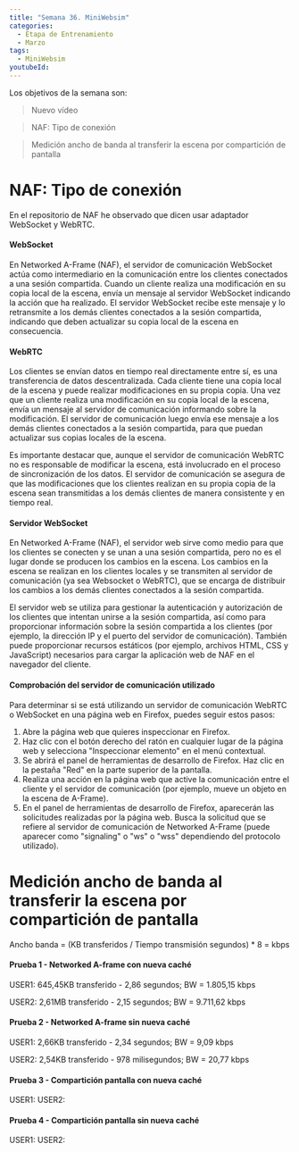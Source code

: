 ```yaml
---
title: "Semana 36. MiniWebsim"
categories:
  - Etapa de Entrenamiento
  - Marzo
tags:
  - MiniWebsim
youtubeId: 
---
```


Los objetivos de la semana son:

> Nuevo vídeo 

> NAF: Tipo de conexión 

> Medición ancho de banda al transferir la escena por compartición de pantalla


# NAF: Tipo de conexión 

En el repositorio de NAF he observado que dicen usar adaptador WebSocket y WebRTC. 

#### WebSocket

En Networked A-Frame (NAF), el servidor de comunicación WebSocket actúa como intermediario en la comunicación entre los clientes conectados a una sesión compartida. Cuando un cliente realiza una modificación en su copia local de la escena, envía un mensaje al servidor WebSocket indicando la acción que ha realizado. El servidor WebSocket recibe este mensaje y lo retransmite a los demás clientes conectados a la sesión compartida, indicando que deben actualizar su copia local de la escena en consecuencia.


#### WebRTC

Los clientes se envían datos en tiempo real directamente entre sí, es una transferencia de datos descentralizada. Cada cliente tiene una copia local de la escena y puede realizar modificaciones en su propia copia. Una vez que un cliente realiza una modificación en su copia local de la escena, envía un mensaje al servidor de comunicación informando sobre la modificación. El servidor de comunicación luego envía ese mensaje a los demás clientes conectados a la sesión compartida, para que puedan actualizar sus copias locales de la escena.

Es importante destacar que, aunque el servidor de comunicación WebRTC no es responsable de modificar la escena, está involucrado en el proceso de sincronización de los datos. El servidor de comunicación se asegura de que las modificaciones que los clientes realizan en su propia copia de la escena sean transmitidas a los demás clientes de manera consistente y en tiempo real.

#### Servidor WebSocket

En Networked A-Frame (NAF), el servidor web sirve como medio para que los clientes se conecten y se unan a una sesión compartida, pero no es el lugar donde se producen los cambios en la escena. Los cambios en la escena se realizan en los clientes locales y se transmiten al servidor de comunicación (ya sea Websocket o WebRTC), que se encarga de distribuir los cambios a los demás clientes conectados a la sesión compartida.

El servidor web se utiliza para gestionar la autenticación y autorización de los clientes que intentan unirse a la sesión compartida, así como para proporcionar información sobre la sesión compartida a los clientes (por ejemplo, la dirección IP y el puerto del servidor de comunicación). También puede proporcionar recursos estáticos (por ejemplo, archivos HTML, CSS y JavaScript) necesarios para cargar la aplicación web de NAF en el navegador del cliente.

#### Comprobación del servidor de comunicación utilizado

Para determinar si se está utilizando un servidor de comunicación WebRTC o WebSocket en una página web en Firefox, puedes seguir estos pasos:

1. Abre la página web que quieres inspeccionar en Firefox.
2. Haz clic con el botón derecho del ratón en cualquier lugar de la página web y selecciona "Inspeccionar elemento" en el menú contextual.
3. Se abrirá el panel de herramientas de desarrollo de Firefox. Haz clic en la pestaña "Red" en la parte superior de la pantalla.
4. Realiza una acción en la página web que active la comunicación entre el cliente y el servidor de comunicación (por ejemplo, mueve un objeto en la escena de A-Frame).
5. En el panel de herramientas de desarrollo de Firefox, aparecerán las solicitudes realizadas por la página web. Busca la solicitud que se refiere al servidor de comunicación de Networked A-Frame (puede aparecer como "signaling" o "ws" o "wss" dependiendo del protocolo utilizado).

# Medición ancho de banda al transferir la escena por compartición de pantalla

Ancho banda = (KB transferidos / Tiempo transmisión segundos) * 8 = kbps 

#### Prueba 1 - Networked A-frame con nueva caché

USER1: 645,45KB transferido - 2,86 segundos; BW = 1.805,15 kbps

USER2: 2,61MB transferido - 2,15 segundos; BW = 9.711,62 kbps

#### Prueba 2 - Networked A-frame sin nueva caché

USER1: 2,66KB transferido - 2,34 segundos; BW = 9,09 kbps

USER2: 2,54KB transferido - 978 milisegundos; BW = 20,77 kbps

#### Prueba 3 - Compartición pantalla con nueva caché

USER1: 
USER2:

#### Prueba 4 - Compartición pantalla sin nueva caché

USER1:
USER2:
